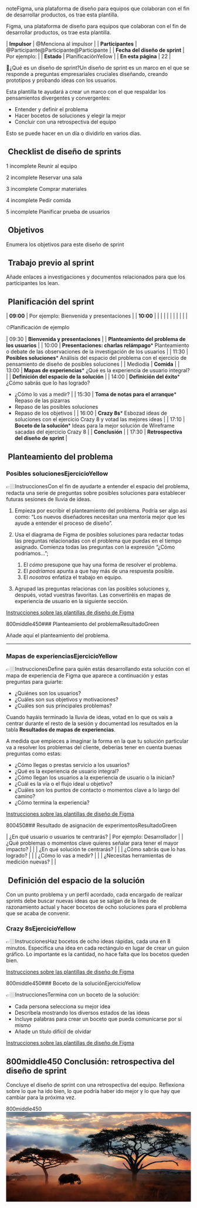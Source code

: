 noteFigma, una plataforma de diseño para equipos que colaboran con el fin de desarrollar productos, os trae esta plantilla.


Figma, una plataforma de diseño para equipos que colaboran con el fin de desarrollar productos, os trae esta plantilla.




| **Impulsor** | @Menciona al impulsor |
| **Participantes** | @Participante@Participante@Participante |
| **Fecha del diseño de sprint** | Por ejemplo: |
| **Estado** | PlanificaciónYellow |
| **En esta página** | 22 |

🏃¿Qué es un diseño de sprint?Un diseño de sprint es un marco en el que se responde a preguntas empresariales cruciales diseñando, creando prototipos y probando ideas con los usuarios.

Esta plantilla te ayudará a crear un marco con el que respaldar los pensamientos divergentes y convergentes:

* Entender y definir el problema
* Hacer bocetos de soluciones y elegir la mejor
* Concluir con una retrospectiva del equipo

Esto se puede hacer en un día o dividirlo en varios días.

 Checklist de diseño de sprints
-------------------------------



1
incomplete
Reunir al equipo


2
incomplete
Reservar una sala


3
incomplete
Comprar materiales


4
incomplete
Pedir comida


5
incomplete
Planificar prueba de usuarios

 Objetivos
----------

Enumera los objetivos para este diseño de sprint

 Trabajo previo al sprint
-------------------------

Añade enlaces a investigaciones y documentos relacionados para que los participantes los lean.

 Planificación del sprint
-------------------------



| **09:00** | Por ejemplo: Bienvenida y presentaciones |
| **10:00** |  |
|  |  |
|  |  |
|  |  |

⏱Planificación de ejemplo

| 09:30 | **Bienvenida y presentaciones** |
| **Planteamiento del problema de los usuarios** |
| 10:00 | **Presentaciones: charlas relámpago*** Planteamiento o debate de las observaciones de la investigación de los usuarios
 |
| 11:30 | **Posibles soluciones*** Análisis del espacio del problema con el ejercicio de pensamiento de diseño de posibles soluciones
 |
| Mediodía | **Comida** |
| 13:00 | **Mapas de experiencias*** ¿Qué es la experiencia de usuario integral?
 |
| **Definición del espacio de la solución** |
| 14:00 | **Definición del éxito*** ¿Cómo sabrás que lo has logrado?
* ¿Cómo lo vas a medir?
 |
| 15:30 | **Toma de notas para el arranque*** Repaso de las pizarras
* Repaso de las posibles soluciones
* Repaso de los objetivos
 |
| 16:00 | **Crazy 8s*** Esbozad ideas de soluciones con el ejercicio Crazy 8 y votad las mejores ideas
 |
| 17:10 | **Boceto de la solución*** Ideas para la mejor solución de Wireframe sacadas del ejercicio Crazy 8
 |
| **Conclusión** |
| 17:30 | **Retrospectiva del diseño de sprint** |

 Planteamiento del problema
---------------------------

### Posibles solucionesEjercicioYellow

👉🏼InstruccionesCon el fin de ayudarte a entender el espacio del problema, redacta una serie de preguntas sobre posibles soluciones para establecer futuras sesiones de lluvia de ideas.

1. Empieza por escribir el planteamiento del problema. Podría ser algo así como: “Los nuevos diseñadores necesitan una mentoría mejor que les ayude a entender el proceso de diseño”.
2. Usa el diagrama de Figma de posibles soluciones para redactar todas las preguntas relacionadas con el problema que puedas en el tiempo asignado. Comienza todas las preguntas con la expresión “¿Cómo podríamos…”;


	1. El *cómo* presupone que hay una forma de resolver el problema.
	2. El *podríamos* apunta a que hay más de una respuesta posible.
	3. El *nosotros* enfatiza el trabajo en equipo.
3. Agrupad las preguntas relacionas con las posibles soluciones y, después, votad vuestras favoritas. Las convertiréis en mapas de experiencia de usuario en la siguiente sección.

[Instrucciones sobre las plantillas de diseño de Figma](https://www.figma.com/community/file/814669017602168143)

800middle450### Planteamiento del problemaResultadoGreen

Añade aquí el planteamiento del problema.



---

### Mapas de experienciasEjercicioYellow

👉🏼InstruccionesDefine para quién estás desarrollando esta solución con el mapa de experiencia de Figma que aparece a continuación y estas preguntas para guiarte:

* ¿Quiénes son los usuarios?
* ¿Cuáles son sus objetivos y motivaciones?
* ¿Cuáles son sus principales problemas?

Cuando hayáis terminado la lluvia de ideas, votad en lo que os vais a centrar durante el resto de la sesión y documentad los resultados en la tabla **Resultados de mapas de experiencias**.

A medida que empieces a imaginar la forma en la que tu solución particular va a resolver los problemas del cliente, deberías tener en cuenta buenas preguntas como estas:

* ¿Cómo llegas o prestas servicio a los usuarios?
* ¿Qué es la experiencia de usuario integral?
* ¿Cómo llegan los usuarios a la experiencia de usuario o la inician?
* ¿Cuál es la vía o el flujo ideal u objetivo?
* ¿Cuáles son los puntos de contacto o momentos clave a lo largo del camino?
* ¿Cómo termina la experiencia?

[Instrucciones sobre las plantillas de diseño de Figma](https://www.figma.com/community/file/814669017602168143)

800450### Resultado de asignación de experimentosResultadoGreen



| ¿En qué usuario o usuarios te centrarás? | Por ejemplo: Desarrollador |
| ¿Qué problemas o momentos clave quieres señalar para tener el mayor impacto? |  |
| ¿En qué solución te centrarás? |  |
| ¿Cómo sabrás que lo has logrado? |  |
| ¿Cómo lo vas a medir? |  |
| ¿Necesitas herramientas de medición nuevas? |  |

 Definición del espacio de la solución
--------------------------------------

Con un punto problema y un perfil acordado, cada encargado de realizar sprints debe buscar nuevas ideas que se salgan de la línea de razonamiento actual y hacer bocetos de ocho soluciones para el problema que se acaba de convenir.

### Crazy 8sEjercicioYellow

👉🏼InstruccionesHaz bocetos de ocho ideas rápidas, cada una en 8 minutos. Especifica una idea en cada rectángulo en lugar de crear un guion gráfico. Lo importante es la cantidad, no hace falta que los bocetos queden bien.

[Instrucciones sobre las plantillas de diseño de Figma](https://www.figma.com/community/file/814669017602168143)

800middle450### Boceto de la soluciónEjercicioYellow

👉🏼InstruccionesTermina con un boceto de la solución:

* Cada persona selecciona su mejor idea
* Descríbela mostrando los diversos estados de las ideas
* Incluye palabras para crear un boceto que pueda comunicarse por sí mismo
* Añade un título difícil de olvidar

[Instrucciones sobre las plantillas de diseño de Figma](https://www.figma.com/community/file/814669017602168143)

800middle450 Conclusión: retrospectiva del diseño de sprint
-----------------------------------------------

Concluye el diseño de sprint con una retrospectiva del equipo. Reflexiona sobre lo que ha ido bien, lo que podría haber ido mejor y lo que hay que cambiar para la próxima vez.

800middle450![attachments\image-20231227-033132.png](attachments\image-20231227-033132.png)  
